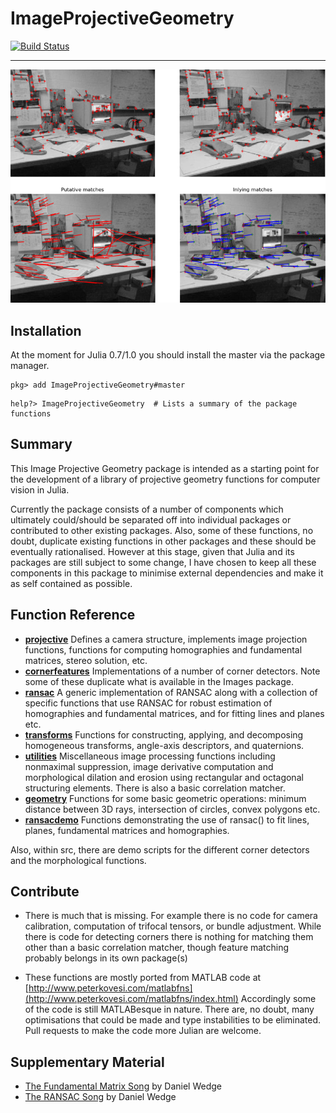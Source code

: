 ImageProjectiveGeometry
=======================

[![Build Status](https://travis-ci.org/peterkovesi/ImageProjectiveGeometry.jl.svg?branch=master)](https://travis-ci.org/peterkovesi/ImageProjectiveGeometry.jl)

----------------------------------------------

![banner image](doc/banner.png)

## Installation

At the moment for Julia 0.7/1.0 you should install the master via the package manager.  

```
pkg> add ImageProjectiveGeometry#master

```

```
help?> ImageProjectiveGeometry  # Lists a summary of the package functions 
```

## Summary

This Image Projective Geometry package is intended as a starting point for the development of a library of projective geometry functions for computer vision in Julia.

Currently the package consists of a number of components which
ultimately could/should be separated off into individual packages or
contributed to other existing packages.  Also, some of these
functions, no doubt, duplicate existing functions in other packages
and these should be eventually rationalised.  However at this stage,
given that Julia and its packages are still subject to some change, I
have chosen to keep all these components in this package to minimise
external dependencies and make it as self contained as possible.

## Function Reference

* [**projective**](doc/projective.md) Defines a camera structure,
implements image projection functions, functions for computing
homographies and fundamental matrices, stereo solution, etc.
* [**cornerfeatures**](doc/cornerfeatures.md) Implementations of a number of corner detectors.  Note some of these duplicate what is available in the Images package.
* [**ransac**](doc/ransac.md) A generic implementation of RANSAC along with a collection of specific functions that use RANSAC for robust estimation of homographies and fundamental matrices, and for fitting lines and planes etc.
* [**transforms**](doc/transforms.md) Functions for constructing,
applying, and decomposing homogeneous transforms, angle-axis
descriptors, and quaternions.
* [**utilities**](doc/utilities.md) Miscellaneous image processing functions including nonmaximal suppression, image derivative computation and morphological dilation and erosion using rectangular and octagonal structuring elements.  There is also a basic correlation matcher.  
* [**geometry**](doc/geometry.md) Functions for some basic
geometric operations: minimum distance between 3D rays, intersection
of circles, convex polygons etc.
* [**ransacdemo**](doc/ransacdemo.md) Functions demonstrating the use
of ransac() to fit lines, planes, fundamental matrices and
homographies.

Also, within src, there are demo scripts for the different corner
detectors and the morphological functions.

## Contribute

* There is much that is missing.  For example there is no code for
camera calibration, computation of trifocal tensors, or bundle
adjustment.  While there is code for detecting corners there is
nothing for matching them other than a basic correlation matcher,
though feature matching probably belongs in its own package(s)

* These functions are mostly ported from MATLAB code at
 [http://www.peterkovesi.com/matlabfns](http://www.peterkovesi.com/matlabfns/index.html)
 Accordingly some of the code is still MATLABesque in nature.  There
 are, no doubt, many optimisations that could be made and type
 instabilities to be eliminated. Pull requests to make the code more Julian  are welcome.


## Supplementary Material

* [The Fundamental Matrix Song](http://danielwedge.com/fmatrix/) by Daniel Wedge
* [The RANSAC Song](http://danielwedge.com/ransac/) by Daniel Wedge


